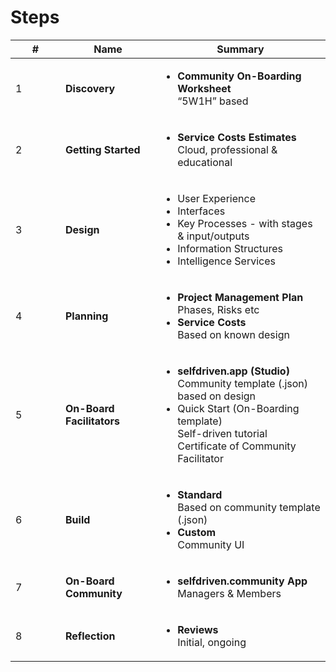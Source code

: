 # Steps

<table><thead><tr><th width="64">#</th><th width="136">Name</th><th>Summary</th></tr></thead><tbody><tr><td>1</td><td><strong>Discovery</strong></td><td><ul><li><strong>Community On-Boarding Worksheet</strong><br>“5W1H” based</li></ul></td></tr><tr><td>2</td><td><strong>Getting Started</strong></td><td><ul><li><strong>Service Costs Estimates</strong><br>Cloud, professional &#x26; educational</li></ul></td></tr><tr><td>3</td><td><strong>Design</strong></td><td><ul><li>User Experience</li><li>Interfaces</li><li>Key Processes - with stages &#x26; input/outputs</li><li>Information Structures</li><li>Intelligence Services</li></ul></td></tr><tr><td>4</td><td><strong>Planning</strong></td><td><ul><li><strong>Project Management Plan</strong><br>Phases, Risks etc</li><li><strong>Service Costs</strong><br>Based on known design</li></ul></td></tr><tr><td>5</td><td><strong>On-Board Facilitators</strong></td><td><ul><li><strong>selfdriven.app (Studio)</strong><br>Community template (.json) based on design</li><li>Quick Start (On-Boarding template)<br>Self-driven tutorial<br>Certificate of Community Facilitator</li></ul></td></tr><tr><td>6</td><td><strong>Build</strong></td><td><ul><li><strong>Standard</strong><br>Based on community template (.json)</li><li><strong>Custom</strong><br>Community UI</li></ul></td></tr><tr><td>7</td><td><strong>On-Board Community</strong></td><td><ul><li><strong>selfdriven.community App</strong><br>Managers &#x26; Members</li></ul></td></tr><tr><td>8</td><td><strong>Reflection</strong></td><td><ul><li><strong>Reviews</strong><br>Initial, ongoing</li></ul></td></tr></tbody></table>
